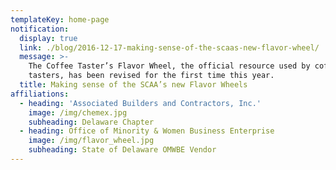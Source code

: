 ```yaml
---
templateKey: home-page
notification:
  display: true
  link: ./blog/2016-12-17-making-sense-of-the-scaas-new-flavor-wheel/
  message: >-
    The Coffee Taster’s Flavor Wheel, the official resource used by coffee
    tasters, has been revised for the first time this year.
  title: Making sense of the SCAA’s new Flavor Wheels
affiliations:
  - heading: 'Associated Builders and Contractors, Inc.'
    image: /img/chemex.jpg
    subheading: Delaware Chapter
  - heading: Office of Minority & Women Business Enterprise
    image: /img/flavor_wheel.jpg
    subheading: State of Delaware OMWBE Vendor
---
```



